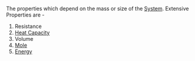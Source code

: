 The properties which depend on the mass or size of the [System](Jee/Chemistry/Thermodynamics/System%20And%20Surroundings.md).
Extensive Properties are -
1. Resistance
2. [Heat Capacity](Jee/Physics/Calorimetary/Heat%20Capacity.md) 
3. Volume 
4. [Mole](Jee/Chemistry/Mole%20Concept/Mole.md) 
5. [Energy](Jee/Chemistry/Thermodynamics/Energy.md) 